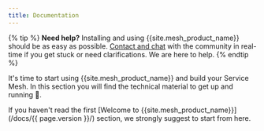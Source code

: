 ```yaml
---
title: Documentation
---
```


{% tip %}
**Need help?** Installing and using {{site.mesh_product_name}} should be as easy as possible. [Contact and chat](/community) with the community in real-time if you get stuck or need clarifications. We are here to help.
{% endtip %}

It's time to start using {{site.mesh_product_name}} and build your Service Mesh. In this section you will find the technical material to get up and running 🚀. 

If you haven't read the first [Welcome to {{site.mesh_product_name}}](/docs/{{ page.version }}/) section, we strongly suggest to start from here.